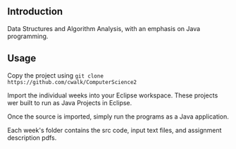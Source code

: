 ## Introduction

Data Structures and Algorithm Analysis, with an emphasis on Java programming.

## Usage

Copy the project using `git clone  https://github.com/cwalk/ComputerScience2`

Import the individual weeks into your Eclipse workspace. These projects wer built to run as Java Projects in Eclipse.

Once the source is imported, simply run the programs as a Java application.

Each week's folder contains the src code, input text files, and assignment description pdfs.
